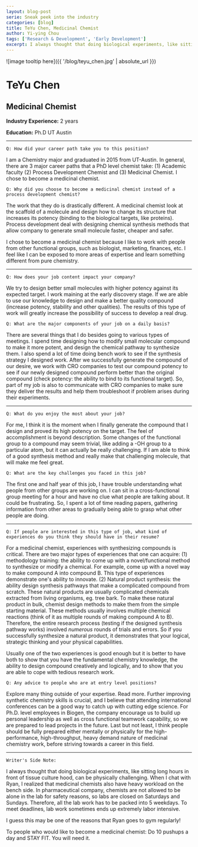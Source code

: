 ```yaml
---
layout: blog-post
serie: Sneak peek into the industry
categories: [blog]
title: TeYu Chen, Medicinal Chemist
author: Yi-ying Chou
tags: ['Research & Development', 'Early Development']
excerpt: I always thought that doing biological experiments, like sitting long hours in front of tissue culture hood, can be physically challenging. When I chat with Ryan, I realized that medicinal chemists also have heavy workload on the bench side. In pharmaceutical company, chemists are not allowed to be alone in the lab for safety reasons, so labs are closed on Saturdays and Sundays. Therefore, all the lab work has to be packed into 5 weekdays. To meet deadlines, lab work sometimes ends up extremely labor intensive.
---
```


![image tooltip here]({{ '/blog/teyu_chen.jpg' | absolute_url }})

# TeYu Chen
## Medicinal Chemist

**Industry Experience:** 2 years

**Education:** Ph.D UT Austin

---

`Q: How did your career path take you to this position?`

I am a Chemistry major and graduated in 2015 from UT-Austin. In general, there are 3 major career paths that a PhD level chemist take: (1) Academic faculty (2) Process Development Chemist and (3) Medicinal Chemist. I chose to become a medicinal chemist.

`Q: Why did you choose to become a medicinal chemist instead of a process development chemist?`

The work that they do is drastically different. A medicinal chemist look at the scaffold of a molecule and design how to change its structure that increases its potency (binding to the biological targets, like proteins). Process development deal with designing chemical synthesis methods that allow company to generate small molecule faster, cheaper and safer.

I chose to become a medicinal chemist because I like to work with people from other functional groups, such as biologist, marketing, finances, etc. I feel like I can be exposed to more areas of expertise and learn something different from pure chemistry.

---

`Q: How does your job content impact your company?`

We try to design better small molecules with higher potency against its expected target. I work maining at the early discovery stage. If we are able to use our knowledge to design and make a better quality compound (increase potency, stability and other qualities). The results of this type of work will greatly increase the possibility of success to develop a real drug. 


`Q: What are the major components of your job on a daily basis?`

There are several things that I do besides going to various types of meetings. I spend time designing how to modify small molecular compound to make it more potent, and design the chemical pathway to synthesize them. I also spend a lot of time doing bench work to see if the synthesis strategy I designed work. After we successfully generate the compound of our desire, we work with CRO companies to test our compound potency to see if our newly designed compound perform better than the original compound (check potency: the ability to bind to its functional target). So, part of my job is also to communicate with CRO companies to make sure they deliver the results and help them troubleshoot if problem arises during their experiments.  

---

`Q: What do you enjoy the most about your job?`

For me, I think it is the moment when I finally generate the compound that I design and proved its high potency on the target. The feel of accomplishment is beyond description. Some changes of the functional group to a compound may seem trivial, like adding a -OH group to a particular atom, but it can actually be really challenging. If I am able to think of a good synthesis method and really make that challenging molecule, that will make me feel great.


`Q: What are the key challenges you faced in this job?`

The first one and half year of this job, I have trouble understanding what people from other groups are working on. I can sit in a cross-functional group meeting for a hour and have no clue what people are talking about.  It could be frustrating. So, I spent a lot of time reading papers, gathering information from other areas to gradually being able to grasp what other people are doing. 

---

`Q: If people are interested in this type of job, what kind of experiences do you think they should have in their resume?`

For a medicinal chemist, experiences with synthesizing compounds is critical. There are two major types of experiences that one can acquire: (1) methodology training: the ability to come up with a  novel/functional method to synthesize or modify a chemical. For example, come up with a novel way to make compound A into compound B. This type of experiences demonstrate one's ability to innovate. (2) Natural product synthesis: the ability design synthesis pathways that make a complicated compound from scratch. These natural products are usually complicated chemicals extracted from living organisms, eg. tree bark. To make these natural product in bulk, chemist design methods to make them from the simple starting material. These methods usually involves multiple chemical reactions (think of it as multiple rounds of making compound A to B). Therefore, the entire research process (testing if the designed synthesis pathway works) involved _numerous_ rounds of trials and errors. So if you successfully synthesize a natural product, it demonstrates that your logical, strategic thinking and your physical capabilities. 

Usually one of the two experiences is good enough but it is better to have both to show that you have the fundamental chemistry knowledge, the ability to design compound creatively and logically, and to show that you are able to cope with tedious research work. 


`Q: Any advice to people who are at entry level positions?`

Explore many thing outside of your expertise. Read more. Further improving synthetic chemistry skills is crucial, and I believe that attending international conferences can be a good way to catch up with cutting edge science. For Ph.D. level employees in Biogen, the company encourage us to build up personal leadership as well as cross functional teamwork capability, so we are prepared to  lead projects in the future. Last but not least, I think people should be fully prepared either mentally or physically for the high-performance, high-throughput, heavy demand nature of medicinal chemistry work, before striving towards a career in this field. 

---

`Writer's Side Note:`

I always thought that doing biological experiments, like sitting long hours in front of tissue culture hood, can be physically challenging. When I chat with Ryan, I realized that medicinal chemists also have heavy workload on the bench side. In pharmaceutical company, chemists are not allowed to be alone in the lab for safety reasons, so labs are closed on Saturdays and Sundays. Therefore, all the lab work has to be packed into 5 weekdays. To meet deadlines, lab work sometimes ends up extremely labor intensive.

I guess this may be one of the reasons that Ryan goes to gym regularly! 

To people who would like to become a medicinal chemist: Do 10 pushups a day and STAY FIT. You will need it. 



